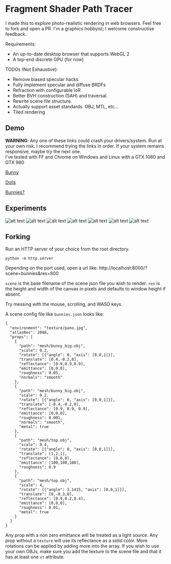 # Fragment Shader Path Tracer

I made this to explore photo-realistic rendering in web browsers. Feel free to fork and open a PR. I'm a graphics hobbyist; I welcome constructive feedback.
 
Requirements:
* An up-to-date desktop browser that supports WebGL 2
* A top-end discrete GPU (for now)

TODOs (Not Exhaustive):
* Remove biased specular hacks
* Fully implement specular and diffuse BRDFs
* Refraction with configurable IoR
* Better BVH construction (SAH) and traversal.
* Rewrite scene file structure.
* Actually support asset standards. OBJ, MTL, etc...
* Tiled rendering

## Demo

**WARNING**: Any one of these links could crash your drivers/system. Run at your own risk. I recommend trying the links in order. If your system remains responsive, maybe try the next one.  
I've tested with FF and Chrome on Windows and Linux with a GTX 1080 and GTX 980

[Bunny](http://apbodnar.github.io/FSPT/index.html?scene=bunny&res=400)

[Dolls](http://apbodnar.github.io/FSPT/index.html?scene=wood&res=400)

[Bunnies?](http://apbodnar.github.io/FSPT/index.html?scene=bunnies&res=400)


## Experiments

![alt text](images/hands.png)
![alt text](images/monks.png)
![alt text](images/dragbunn.png)
![alt text](images/dragon.png)
![alt text](images/fairy.png)
![alt text](images/wood.png)
![alt text](images/sib.png)

## Forking

Run an HTTP server of your choice from the root directory.

`python -m http.server`

Depending on the port used, open a url like: http://localhost:8000/?scene=bunnies&res=800

`scene` is the base filename of the scene json file you wish to render.
`res` is the height and width of the canvas in pixels and defaults to window height if absent.

Try messing with the mouse, scrolling, and WASD keys.

A scene config file like `bunnies.json` looks like:

```
{
  "environment": "texture/pano.jpg",
  "atlasRes": 2048,
  "props": [
    {
      "path": "mesh/bunny_big.obj",
      "scale": 0.2,
      "rotate": [{"angle": 0, "axis": [0,0,1]}],
      "translate": [0.4,-0.2,0],
      "reflectance": [0.9,0.9,0.9],
      "emittance": [0,0,0],
      "roughness": 0.05,
      "normals": "smooth"
    },
    {
      "path": "mesh/bunny_big.obj",
      "scale": 0.2,
      "rotate": [{"angle": 0, "axis": [0,0,1]}],
      "translate": [-0.4,-0.2,0],
      "reflectance": [0.9, 0.9, 0.9],
      "emittance": [0,0,0],
      "roughness": 0.001,
      "normals": "smooth",
      "metal": true
    },
    {
      "path": "mesh/top.obj",
      "scale": 0.4,
      "rotate": [{"angle": 0, "axis": [0,0,1]}],
      "translate": [1,2,1],
      "reflectance": [0,0,0],
      "emittance": [100,100,100],
      "roughness": 0.9
    },
    {
      "path": "mesh/top.obj",
      "scale": 4,
      "rotate": [{"angle": 3.1415, "axis": [0,0,1]}],
      "translate": [0,-0.3,0],
      "reflectance": [0.9,0.2,0.4],
      "emittance": [0,0,0],
      "roughness": 0.01,
      "metal": true
    }
  ]
}
```

Any prop with a non zero emittance will be treated as a light source. Any prop without a `texture` will use its reflectance as a solid color. More rotations can be applied by adding more into the array.
If you wish to use your own OBJs, make sure you add the texture to the scene file and that it has at least one `vt` attribute.
